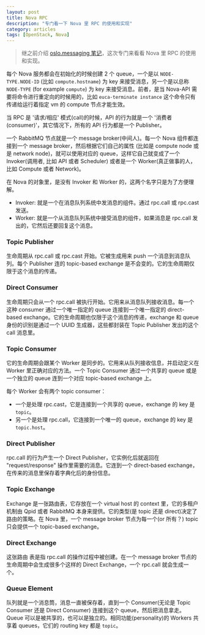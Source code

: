 ```yaml
---
layout: post
title: Nova RPC
description: "专门看一下 Nova 里 RPC 的使用和实现"
category: articles
tags: [OpenStack, Nova]
---
```


> 继之前介绍 [oslo.messaging 笔记](articles/oslo-messaging)，这次专门来看看 Nova 里 RPC 的使用和实现。

每个 Nova 服务都会在初始化的时候创建 2 个 queue，一个是以 `NODE-TYPE.NODE-ID` (比如 `compute.hostname`) 为 key 来接受消息，另一个是以总称 `NODE-TYPE` (for example `compute`) 为 key 来接受消息。前者，是当 Nova-API 需要将命令进行重定向的时候用的，比如 `euca-terminate instance` 这个命令只有传递给运行着指定 vm 的 compute 节点才能生效。

当 RPC 是 '请求/相应' 模式(call)的时候，API 的行为就是一个 '消费者(consumer)'，其它情况下，所有的 API 行为都是一个 Publisher。

一个 RabbitMQ 节点就是一个 message broker(中间人)。每一个 Nova 组件都连接到一个 message broker，然后根据它们自己的属性 (比如是 compute node 或是 network node)，就可以使用对应的 queue，这样它自己就变成了一个 Invoker(调用者, 比如 API 或者 Scheduler) 或者是一个 Worker(真正做事的人，比如 Compute 或者 Network)。

在 Nova 的对象里，是没有 Invoker 和 Worker 的，这两个名字只是为了方便理解。

* Invoker: 就是一个在消息队列系统中发消息的组件。通过 rpc.call 或 rpc.cast 发送。
* Worker: 就是一个从消息队列系统中接受消息的组件，如果消息是 rpc.call 发出的，它然后还要回复这个消息。

### Topic Publisher

生命周期从 rpc.call 或 rpc.cast 开始。它被生成用来 push 一个消息到消息队列。每个 Publisher 连的 topic-based exchange 是不会变的。它的生命周期仅限于这个消息的传递。

### Direct Consumer

生命周期只会从一个 rpc.call 被执行开始。它用来从消息队列接收消息。每一个这种 consumer 通过一个唯一指定的 queue 连接到一个唯一指定的 direct-based exchange。它的生命周期也仅限于这个消息的传递，exchange 和 queue 身份的识别是通过一个 UUID 生成器，这些都封装在 Topic Publisher 发出的这个 call 消息里。

### Topic Consumer

它的生命周期会跟某个 Worker 是同步的。它用来从队列接收信息，并启动定义在 Worker 里正确对应的方法。一个 Topic Consumer 通过一个共享的 queue 或是一个独立的 queue 连到一个对应 topic-based exchange 上。

每个 Worker 会有两个 topic consumer：

* 一个是处理 rpc.cast，它是连接到一个共享的 queue，exchange 的 key 是 `topic`。
* 另一个是处理 rpc.call，它连接到一个唯一的 queue，exchange 的 key 是 `topic.host`。

### Direct Publisher

rpc.call 的行为产生一个 Direct Publisher，它实例化后就返回在 "request/response" 操作里需要的消息。它连到一个 direct-based exchange，在传来的消息里保存着字典化后的身份信息。

### Topic Exchange

Exchange 是一张路由表，它存放在一个 virtual host 的 context 里，它的多租户机制由 Qpid 或者 RabbitMQ 本身来提供。它的类型(是 topic 还是 direct)决定了路由的策略。在 Nova 里，一个 message broker 节点为每一个(or 所有？) topic 只会提供一个 topic-based exchange。

### Direct Exchange

这张路由 表是指 rpc.call 的操作过程中被创建。在一个 message broker 节点的生命周期中会生成很多个这样的 Direct Exchange，一个 rpc.call 就会生成一个。

### Queue Element

队列就是一个消息筒，消息一直被保存着，直到一个 Consumer(无论是 Topic Consumer 还是 Direct Consumer) 连接到这个 queue，然后把消息拿走。Queue 可以是被共享的，也可以是独立的。相同功能(personality)的 Workers 共享着 queues，它们的 routing key 都是 `topic`。
